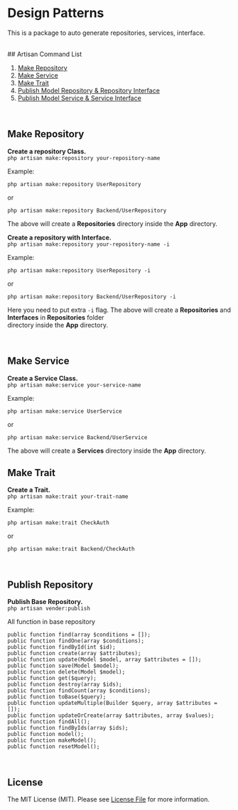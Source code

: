 # Design Patterns
This is a package to auto generate repositories, services, interface.

<br />
## Artisan Command List

<!-- List Of Command -->
<div>
  <ol>
    <li><a href="#Make-Repository">Make Repository</a></li>
    <li><a href="#Make-Service">Make Service</a></li>
    <li><a href="#Make-Trait">Make Trait</a></li>
    <li><a href="#Publish-Repository"> Publish Model Repository & Repository Interface</a> </li>
    <li><a href="#Publish-Service"> Publish Model Service & Service Interface</a> </li>
  </ol>
</div>
<!-- End list of command -->

<br />

## Make Repository

__Create a repository Class.__\
`php artisan make:repository your-repository-name`

Example:
```
php artisan make:repository UserRepository
```
or
```
php artisan make:repository Backend/UserRepository
```

The above will create a **Repositories** directory inside the **App** directory.


__Create a repository with Interface.__\
`php artisan make:repository your-repository-name -i`

Example:
```
php artisan make:repository UserRepository -i
```
or
```
php artisan make:repository Backend/UserRepository -i
```
Here you need to put extra `-i` flag.
The above will create a **Repositories** and **Interfaces** in **Repositories** folder\
directory inside the **App** directory.

<br/>

## Make Service

__Create a Service Class.__\
`php artisan make:service your-service-name`

Example:
```
php artisan make:service UserService
```
or
```
php artisan make:service Backend/UserService
```
The above will create a **Services** directory inside the **App** directory.
<br/>



## Make Trait
__Create a Trait.__\
`php artisan make:trait your-trait-name`

Example:
```
php artisan make:trait CheckAuth
```
or
```
php artisan make:trait Backend/CheckAuth
```
<br />

## Publish Repository
__Publish Base Repository.__\
`php artisan vender:publish`

All function in base repository
```
public function find(array $conditions = []);
public function findOne(array $conditions);
public function findById(int $id);
public function create(array $attributes);
public function update(Model $model, array $attributes = []);
public function save(Model $model);
public function delete(Model $model);
public function get($query);
public function destroy(array $ids);
public function findCount(array $conditions);
public function toBase($query);
public function updateMultiple(Builder $query, array $attributes = []);
public function updateOrCreate(array $attributes, array $values);
public function findAll();
public function findByIds(array $ids);
public function model();
public function makeModel();
public function resetModel();
```
<br />


## License
The MIT License (MIT). Please see [License File](LICENSE.md) for more information.